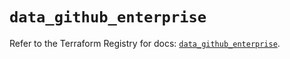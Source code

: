 # `data_github_enterprise`

Refer to the Terraform Registry for docs: [`data_github_enterprise`](https://registry.terraform.io/providers/integrations/github/6.6.0/docs/data-sources/enterprise).
